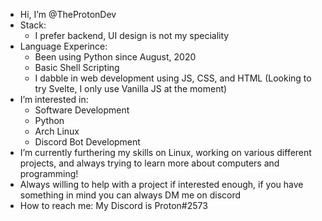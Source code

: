 - Hi, I’m @TheProtonDev
- Stack:
  - I prefer backend, UI design is not my speciality
- Language Experince:
  - Been using Python since August, 2020
  - Basic Shell Scripting
  - I dabble in web development using JS, CSS, and HTML (Looking to try Svelte, I only use Vanilla JS at the moment)
- I’m interested in:
  - Software Development
  - Python
  - Arch Linux
  - Discord Bot Development
- I’m currently furthering my skills on Linux, working on various different projects, and always trying to learn more about computers and programming!
- Always willing to help with a project if interested enough, if you have something in mind you can always DM me on discord
- How to reach me: My Discord is Proton#2573
